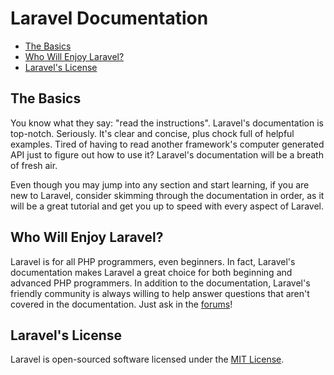 # Laravel Documentation

- [The Basics](#the-basics)
- [Who Will Enjoy Laravel?](#who-will-enjoy-laravel)
- [Laravel's License](#laravel-license)

<a name="the-basics"></a>
## The Basics

You know what they say: "read the instructions". Laravel's documentation is top-notch. Seriously. It's clear and concise, plus chock full of helpful examples. Tired of having to read another framework's computer generated API just to figure out how to use it? Laravel's documentation will be a breath of fresh air.

Even though you may jump into any section and start learning, if you are new to Laravel, consider skimming through the documentation in order, as it will be a great tutorial and get you up to speed with every aspect of Laravel.

<a name="who-will-enjoy-laravel"></a>
## Who Will Enjoy Laravel?

Laravel is for all PHP programmers, even beginners. In fact, Laravel's documentation makes Laravel a great choice for both beginning and advanced PHP programmers. In addition to the documentation, Laravel's friendly community is always willing to help answer questions that aren't covered in the documentation. Just ask in the [forums](http://forums.laravel.com)!

<a name="laravel-license"></a>
## Laravel's License

Laravel is open-sourced software licensed under the [MIT License](http://www.opensource.org/licenses/mit-license.php).


